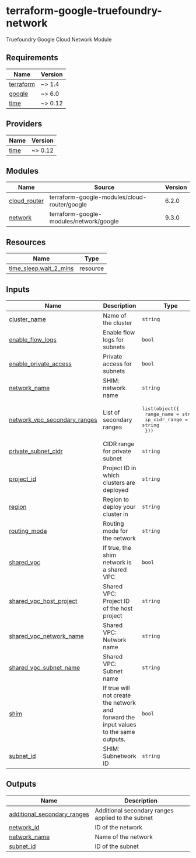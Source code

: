 # terraform-google-truefoundry-network
Truefoundry Google Cloud Network Module

<!-- BEGIN_TF_DOCS -->
## Requirements

| Name | Version |
|------|---------|
| <a name="requirement_terraform"></a> [terraform](#requirement\_terraform) | ~> 1.4 |
| <a name="requirement_google"></a> [google](#requirement\_google) | ~> 6.0 |
| <a name="requirement_time"></a> [time](#requirement\_time) | ~> 0.12 |

## Providers

| Name | Version |
|------|---------|
| <a name="provider_time"></a> [time](#provider\_time) | ~> 0.12 |

## Modules

| Name | Source | Version |
|------|--------|---------|
| <a name="module_cloud_router"></a> [cloud\_router](#module\_cloud\_router) | terraform-google-modules/cloud-router/google | 6.2.0 |
| <a name="module_network"></a> [network](#module\_network) | terraform-google-modules/network/google | 9.3.0 |

## Resources

| Name | Type |
|------|------|
| [time_sleep.wait_2_mins](https://registry.terraform.io/providers/hashicorp/time/latest/docs/resources/sleep) | resource |

## Inputs

| Name | Description | Type | Default | Required |
|------|-------------|------|---------|:--------:|
| <a name="input_cluster_name"></a> [cluster\_name](#input\_cluster\_name) | Name of the cluster | `string` | n/a | yes |
| <a name="input_enable_flow_logs"></a> [enable\_flow\_logs](#input\_enable\_flow\_logs) | Enable flow logs for subnets | `bool` | `false` | no |
| <a name="input_enable_private_access"></a> [enable\_private\_access](#input\_enable\_private\_access) | Private access for subnets | `bool` | `true` | no |
| <a name="input_network_name"></a> [network\_name](#input\_network\_name) | SHIM: network name | `string` | n/a | yes |
| <a name="input_network_vpc_secondary_ranges"></a> [network\_vpc\_secondary\_ranges](#input\_network\_vpc\_secondary\_ranges) | List of secondary ranges | <pre>list(object({<br/>    range_name    = string<br/>    ip_cidr_range = string<br/>  }))</pre> | n/a | yes |
| <a name="input_private_subnet_cidr"></a> [private\_subnet\_cidr](#input\_private\_subnet\_cidr) | CIDR range for private subnet | `string` | n/a | yes |
| <a name="input_project_id"></a> [project\_id](#input\_project\_id) | Project ID in which clusters are deployed | `string` | n/a | yes |
| <a name="input_region"></a> [region](#input\_region) | Region to deploy your cluster in | `string` | n/a | yes |
| <a name="input_routing_mode"></a> [routing\_mode](#input\_routing\_mode) | Routing mode for the network | `string` | `"GLOBAL"` | no |
| <a name="input_shared_vpc"></a> [shared\_vpc](#input\_shared\_vpc) | If true, the shim network is a shared VPC | `bool` | `false` | no |
| <a name="input_shared_vpc_host_project"></a> [shared\_vpc\_host\_project](#input\_shared\_vpc\_host\_project) | Shared VPC: Project ID of the host project | `string` | `""` | no |
| <a name="input_shared_vpc_network_name"></a> [shared\_vpc\_network\_name](#input\_shared\_vpc\_network\_name) | Shared VPC: Network name | `string` | `""` | no |
| <a name="input_shared_vpc_subnet_name"></a> [shared\_vpc\_subnet\_name](#input\_shared\_vpc\_subnet\_name) | Shared VPC: Subnet name | `string` | `""` | no |
| <a name="input_shim"></a> [shim](#input\_shim) | If true will not create the network and forward the input values to the same outputs. | `bool` | `false` | no |
| <a name="input_subnet_id"></a> [subnet\_id](#input\_subnet\_id) | SHIM: Subnetwork ID | `string` | n/a | yes |

## Outputs

| Name | Description |
|------|-------------|
| <a name="output_additional_secondary_ranges"></a> [additional\_secondary\_ranges](#output\_additional\_secondary\_ranges) | Additional secondary ranges applied to the subnet |
| <a name="output_network_id"></a> [network\_id](#output\_network\_id) | ID of the network |
| <a name="output_network_name"></a> [network\_name](#output\_network\_name) | Name of the network |
| <a name="output_subnet_id"></a> [subnet\_id](#output\_subnet\_id) | ID of the subnet |
<!-- END_TF_DOCS -->